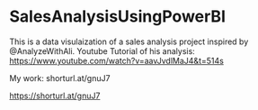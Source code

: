 # SalesAnalysisUsingPowerBI

This is a data visulaization of a sales analysis project inspired by @AnalyzeWithAli.
Youtube Tutorial of his analysis: https://www.youtube.com/watch?v=aavJvdlMaJ4&t=514s


My work:  shorturl.at/gnuJ7

https://shorturl.at/gnuJ7
